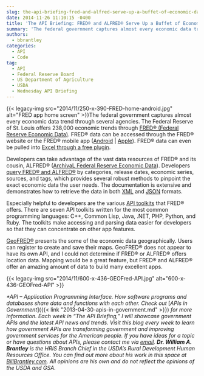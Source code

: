 ```yaml
---
slug: the-api-briefing-fred-and-alfred-serve-up-a-buffet-of-economic-data
date: 2014-11-26 11:10:15 -0400
title: 'The API Briefing: FRED® and ALFRED® Serve Up a Buffet of Economic Data'
summary: 'The federal government captures almost every economic data trend through several agencies. The Federal Reserve of St. Louis offers 238,000 economic trends through FRED&reg; (Federal Reserve Economic Data). FRED&reg; data can be accessed through the FRED&reg; website or the FRED&reg; mobile app (Android | Apple). FRED&reg; data can'
authors:
  - bbrantley
categories:
  - API
  - Code
tag:
  - API
  - Federal Reserve Board
  - US Department of Agriculture
  - USDA
  - Wednesday API Briefing
---
```


{{< legacy-img src="2014/11/250-x-390-FRED-home-android.jpg" alt="FRED app home screen" >}}The federal government captures almost every economic data trend through several agencies. The Federal Reserve of St. Louis offers 238,000 economic trends through [FRED® (Federal Reserve Economic Data)](http://research.stlouisfed.org/fred2/). FRED® data can be accessed through the FRED® website or the FRED® mobile app ([Android](https://play.google.com/store/apps/details?id=org.stlouisfed.research.fred) | [Apple](https://itunes.apple.com/us/app/fred-economic-data/id451715489)). FRED® data can even be pulled into [Excel through a free plugin](http://research.stlouisfed.org/fred-addin/).

Developers can take advantage of the vast data resources of FRED® and its cousin, ALFRED® ([ArchivaL Federal Reserve Economic Data](http://alfred.stlouisfed.org/)). Developers [query FRED® and ALFRED®](http://api.stlouisfed.org/docs/fred/) by categories, release dates, economic series, sources, and tags, which provides several robust methods to pinpoint the exact economic data the user needs. The documentation is extensive and demonstrates how to retrieve the data in both [XML](http://en.wikipedia.org/wiki/XML) and [JSON](http://en.wikipedia.org/wiki/JSON) formats.

Especially helpful to developers are the various [API toolkits](http://api.stlouisfed.org/docs/fred/#Toolkits) that FRED® offers. There are seven API toolkits written for the most common programming languages: C++, Common Lisp, Java, .NET, PHP, Python, and Ruby. The toolkits make accessing and parsing data easier for developers so that they can concentrate on other app features.

[GeoFRED®](http://geofred.stlouisfed.org/) presents the some of the economic data geographically. Users can register to create and save their maps. GeoFRED® does not appear to have its own API, and I could not determine if FRED® or ALFRED® offers location data. Mapping would be a great feature, but FRED® and ALFRED® offer an amazing amount of data to build many excellent apps.

{{< legacy-img src="2014/11/600-x-436-GEOFred-API.jpg" alt="600-x-436-GEOFred-API" >}}

_*API – Application Programming Interface. How software programs and databases share data and functions with each other. Check out_ [_APIs in Government_]({{< link "2013-04-30-apis-in-government.md" >}}) _for more information._
_Each week in “The API Briefing,” I will showcase government APIs and the latest API news and trends. Visit this blog every week to learn how government APIs are transforming government and improving government services for the American people. If you have ideas for a topic or have questions about APIs, please contact me via_ [_email_](mailto:William.Brantley@opm.gov)_._
_**Dr. William A. Brantley** is the HRIS Branch Chief in the USDA’s Rural Development Human Resources Office. You can find out more about his work in this space at_ [_BillBrantley.com_](http://billbrantley.com/)_. All opinions are his own and do not reflect the opinions of the USDA and GSA._